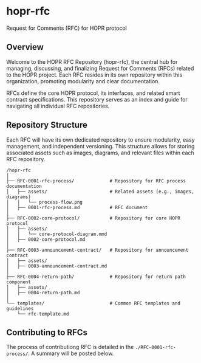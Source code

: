 # hopr-rfc
Request for Comments (RFC) for HOPR protocol

## Overview
Welcome to the HOPR RFC Repository (hopr-rfc), the central hub for managing, discussing, and finalizing Request for Comments (RFCs) related to the HOPR project. Each RFC resides in its own repository within this organization, promoting modularity and clear documentation.

RFCs define the core HOPR protocol, its interfaces, and related smart contract specifications. This repository serves as an index and guide for navigating all individual RFC repositories.

## Repository Structure
Each RFC will have its own dedicated repository to ensure modularity, easy management, and independent versioning. This structure allows for storing associated assets such as images, diagrams, and relevant files within each RFC repository.

```
/hopr-rfc
│
├── RFC-0001-rfc-process/             # Repository for RFC process documentation
│   ├── assets/                       # Related assets (e.g., images, diagrams)
│   │   └── process-flow.png
│   ├── 0001-rfc-process.md           # RFC document
│
├── RFC-0002-core-protocol/           # Repository for core HOPR protocol
│   ├── assets/
│   │   └── core-protocol-diagram.mmd
│   ├── 0002-core-protocol.md
│
├── RFC-0003-announcement-contract/   # Repository for announcement contract
│   ├── assets/
│   ├── 0003-announcement-contract.md
│
├── RFC-0004-return-path/             # Repository for return path component
│   ├── assets/
│   ├── 0004-return-path.md
│
└── templates/                        # Common RFC templates and guidelines
    └── rfc-template.md
```


## Contributing to RFCs
The process of contributiong RFC is detailed in the `./RFC-0001-rfc-process/`. A summary will be posted below.
